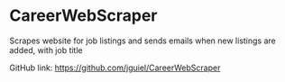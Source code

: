 # CareerWebScraper
Scrapes website for job listings and sends emails when new listings are added, with job title

GitHub link: https://github.com/jguiel/CareerWebScraper
